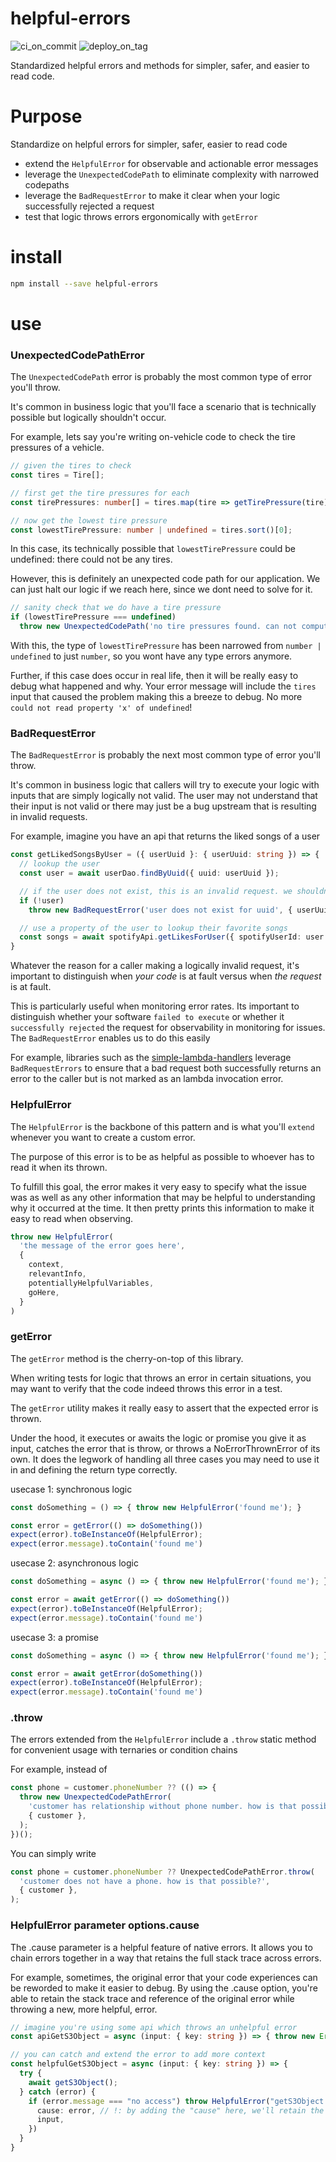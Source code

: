 # helpful-errors

![ci_on_commit](https://github.com/ehmpathy/helpful-errors/workflows/ci_on_commit/badge.svg)
![deploy_on_tag](https://github.com/ehmpathy/helpful-errors/workflows/deploy_on_tag/badge.svg)

Standardized helpful errors and methods for simpler, safer, and easier to read code.

# Purpose

Standardize on helpful errors for simpler, safer, easier to read code
- extend the `HelpfulError` for observable and actionable error messages
- leverage the `UnexpectedCodePath` to eliminate complexity with narrowed codepaths
- leverage the `BadRequestError` to make it clear when your logic successfully rejected a request
- test that logic throws errors ergonomically with `getError`

# install

```sh
npm install --save helpful-errors
```

# use

### UnexpectedCodePathError

The `UnexpectedCodePath` error is probably the most common type of error you'll throw.

It's common in business logic that you'll face a scenario that is technically possible but logically shouldn't occur.

For example, lets say you're writing on-vehicle code to check the tire pressures of a vehicle.

```ts
// given the tires to check
const tires = Tire[];

// first get the tire pressures for each
const tirePressures: number[] = tires.map(tire => getTirePressure(tire));

// now get the lowest tire pressure
const lowestTirePressure: number | undefined = tires.sort()[0];
```

In this case, its technically possible that `lowestTirePressure` could be undefined: there could not be any tires.

However, this is definitely an unexpected code path for our application. We can just halt our logic if we reach here, since we dont need to solve for it.

```ts
// sanity check that we do have a tire pressure
if (lowestTirePressure === undefined)
  throw new UnexpectedCodePath('no tire pressures found. can not compute lowest tire pressure', { tires });
```

With this, the type of `lowestTirePressure` has been narrowed from `number | undefined` to just `number`, so you wont have any type errors anymore.

Further, if this case does occur in real life, then it will be really easy to debug what happened and why. Your error message will include the `tires` input that caused the problem making this a breeze to debug. No more `could not read property 'x' of undefined`!

### BadRequestError

The `BadRequestError` is probably the next most common type of error you'll throw.

It's common in business logic that callers will try to execute your logic with inputs that are simply logically not valid. The user may not understand that their input is not valid or there may just be a bug upstream that is resulting in invalid requests.

For example, imagine you have an api that returns the liked songs of a user
```ts
const getLikedSongsByUser = ({ userUuid }: { userUuid: string }) => {
  // lookup the user
  const user = await userDao.findByUuid({ uuid: userUuid });

  // if the user does not exist, this is an invalid request. we shouldn't be asked to lookup songs for fake users
  if (!user)
    throw new BadRequestError('user does not exist for uuid', { userUuid });

  // use a property of the user to lookup their favorite songs
  const songs = await spotifyApi.getLikesForUser({ spotifyUserId: user.spotifyUserId });
}
```

Whatever the reason for a caller making a logically invalid request, it's important to distinguish when *your code* is at fault versus when *the request* is at fault.

This is particularly useful when monitoring error rates. Its important to distinguish whether your software `failed to execute` or whether it `successfully rejected` the request for observability in monitoring for issues. The `BadRequestError` enables us to do this easily

For example, libraries such as the [simple-lambda-handlers](https://github.com/ehmpathy/simple-lambda-handlers) leverage `BadRequestErrors` to ensure that a bad request both successfully returns an error to the caller but is not marked as an lambda invocation error.

### HelpfulError

The `HelpfulError` is the backbone of this pattern and is what you'll `extend` whenever you want to create a custom error.

The purpose of this error is to be as helpful as possible to whoever has to read it when its thrown.

To fulfill this goal, the error makes it very easy to specify what the issue was as well as any other information that may be helpful to understanding why it occurred at the time. It then pretty prints this information to make it easy to read when observing.

```ts
throw new HelpfulError(
  'the message of the error goes here',
  {
    context,
    relevantInfo,
    potentiallyHelpfulVariables,
    goHere,
  }
)
```

### getError

The `getError` method is the cherry-on-top of this library.

When writing tests for logic that throws an error in certain situations, you may want to verify that the code indeed throws this error in a test.

The `getError` utility makes it really easy to assert that the expected error is thrown.

Under the hood, it executes or awaits the logic or promise you give it as input, catches the error that is throw, or throws a NoErrorThrownError of its own. It does the legwork of handling all three cases you may need to use it in and defining the return type correctly.

usecase 1: synchronous logic
```ts
const doSomething = () => { throw new HelpfulError('found me'); }

const error = getError(() => doSomething())
expect(error).toBeInstanceOf(HelpfulError);
expect(error.message).toContain('found me')
```

usecase 2: asynchronous logic
```ts
const doSomething = async () => { throw new HelpfulError('found me'); }

const error = await getError(() => doSomething())
expect(error).toBeInstanceOf(HelpfulError);
expect(error.message).toContain('found me')
```

usecase 3: a promise
```ts
const doSomething = async () => { throw new HelpfulError('found me'); }

const error = await getError(doSomething())
expect(error).toBeInstanceOf(HelpfulError);
expect(error.message).toContain('found me')
```

### .throw

The errors extended from the `HelpfulError` include a `.throw` static method for convenient usage with ternaries or condition chains

For example, instead of
```ts
const phone = customer.phoneNumber ?? (() => {
  throw new UnexpectedCodePathError(
    'customer has relationship without phone number. how is that possible?',
    { customer },
  );
})();
```

You can simply write
```ts
const phone = customer.phoneNumber ?? UnexpectedCodePathError.throw(
  'customer does not have a phone. how is that possible?',
  { customer },
);
```

### HelpfulError parameter options.cause

The .cause parameter is a helpful feature of native errors. It allows you to chain errors together in a way that retains the full stack trace across errors.

For example, sometimes, the original error that your code experiences can be reworded to make it easier to debug. By using the .cause option, you're able to retain the stack trace and reference of the original error while throwing a new, more helpful, error.

```ts
// imagine you're using some api which throws an unhelpful error
const apiGetS3Object = async (input: { key: string }) => { throw new Error("no access") }

// you can catch and extend the error to add more context
const helpfulGetS3Object = async (input: { key: string }) => {
  try {
    await getS3Object();
  } catch (error) {
    if (error.message === "no access") throw HelpfulError("getS3Object.error: could not get object", {
      cause: error, // !: by adding the "cause" here, we'll retain the stack trace of the original error
      input,
    })
  }
}
```
